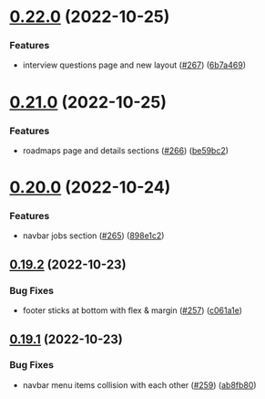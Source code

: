 # [0.22.0](https://github.com/thecyberworld/thecyberhub.org/compare/v0.21.0...v0.22.0) (2022-10-25)


### Features

* interview questions page and new layout ([#267](https://github.com/thecyberworld/thecyberhub.org/issues/267)) ([6b7a469](https://github.com/thecyberworld/thecyberhub.org/commit/6b7a46923f41cc4da71d42f9476e2b4384dd53a9))



# [0.21.0](https://github.com/thecyberworld/thecyberhub.org/compare/v0.20.0...v0.21.0) (2022-10-25)


### Features

* roadmaps page and details sections ([#266](https://github.com/thecyberworld/thecyberhub.org/issues/266)) ([be59bc2](https://github.com/thecyberworld/thecyberhub.org/commit/be59bc2ebb4035e6e45b85b4dd0b11582337996e))



# [0.20.0](https://github.com/thecyberworld/thecyberhub.org/compare/v0.19.2...v0.20.0) (2022-10-24)


### Features

* navbar jobs section ([#265](https://github.com/thecyberworld/thecyberhub.org/issues/265)) ([898e1c2](https://github.com/thecyberworld/thecyberhub.org/commit/898e1c2a646c8ed1a5e07a54c1e96febb47ba2cb))



## [0.19.2](https://github.com/thecyberworld/thecyberhub.org/compare/v0.19.1...v0.19.2) (2022-10-23)


### Bug Fixes

* footer sticks at bottom with flex & margin ([#257](https://github.com/thecyberworld/thecyberhub.org/issues/257)) ([c061a1e](https://github.com/thecyberworld/thecyberhub.org/commit/c061a1e2d567e0eafe5972a3debf425f1a8053df))



## [0.19.1](https://github.com/thecyberworld/thecyberhub.org/compare/v0.19.0...v0.19.1) (2022-10-23)


### Bug Fixes

* navbar menu items collision with each other ([#259](https://github.com/thecyberworld/thecyberhub.org/issues/259)) ([ab8fb80](https://github.com/thecyberworld/thecyberhub.org/commit/ab8fb802663121705581f6d52a0b31bb4192a3ad))



